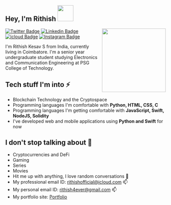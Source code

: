 <h2> Hey,  I'm Rithish  <img src="https://clintbird.com/images/posts/2017/gifs-2.gif" width="50px"> </h2>

<img align='right' src='https://d6f6d0kpz0gyr.cloudfront.net/uploads/images-archive/Blog/Gifs/coding.gif?mtime=20200914144127&focal=none' width='200"'>

[![Twitter Badge](https://img.shields.io/badge/-@RithishKesav-1ca0f1?style=flat-square&labelColor=1ca0f1&logo=twitter&logoColor=white&link=https://twitter.com/RithishKesav)](https://twitter.com/RithishKesav) 
[![Linkedin Badge](https://img.shields.io/badge/-RithishKesavS-blue?style=flat-square&logo=Linkedin&logoColor=white&link=https://www.linkedin.com/in/rithish-kesav-s-9b909b187/)](https://www.linkedin.com/in/rithish-kesav-s-9b909b187/) 
[![icloud Badge](https://img.shields.io/endpoint?color=black&label=rithishofficial@icloud.com&logo=icloud&logoColor=blue&style=flat-square&url=mailto:rithishofficial@icloud.com)](mailto:rithishofficial@icloud.com)
[![Instagram Badge](https://img.shields.io/badge/@iamrithish-E4405F?style=flat-sqaure&logo=instagram&logoColor=white&url=https://www.instagram.com/iamrithish/)](https://www.instagram.com/iamrithish/)


I'm Rithish Kesav S from India, currently living in Coimbatore. I'm a senior year undergraduate student studying Electronics and Communication Engineering at PSG College of Technology.

## Tech stuff I'm into ⚡

- Blockchain Technology and the Cryptospace
- Programming languages I'm comfortable with **Python, HTML, CSS, C**
- Programming languages I'm getting comfortable with **JavaScript, Swift, NodeJS, Solidity**
- I've developed web and mobile applications using **Python and Swift** for now

## I don't stop talking about 🤔
- Cryptocurrencies and DeFi 
- Gaming
- Series
- Movies
- Hit me up with anything, I love random conversations 💬 
- My professional email ID: rithishofficial@icloud.com 📫
- My personal email ID: rithish4ever@gmail.com 📫
- My portfolio site: [Portfolio](https://rithish.github.io)




